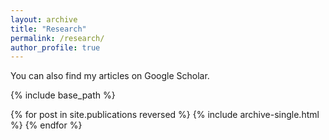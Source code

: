 ```yaml
---
layout: archive
title: "Research"
permalink: /research/
author_profile: true
---
```



You can also find my articles on Google Scholar.

{% include base_path %}

{% for post in site.publications reversed %}
  {% include archive-single.html %}
{% endfor %}
